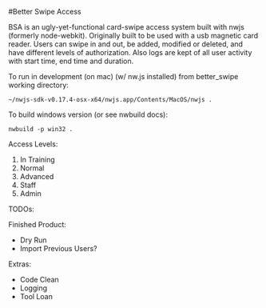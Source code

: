 #Better Swipe Access

BSA is an ugly-yet-functional card-swipe access system built with nwjs (formerly node-webkit). Originally built to be used with a usb magnetic card reader. Users can swipe in and out, be added, modified or deleted, and have different levels of authorization. Also logs are kept of all user activity with start time, end time and duration.

To run in development (on mac) (w/ nw.js installed) from better_swipe working directory:

    ~/nwjs-sdk-v0.17.4-osx-x64/nwjs.app/Contents/MacOS/nwjs .

To build windows version (or see nwbuild docs):

    nwbuild -p win32 .

Access Levels:
 1. In Training
 2. Normal
 3. Advanced
 4. Staff
 5. Admin

TODOs:

Finished Product:
- Dry Run
- Import Previous Users?

Extras:
- Code Clean
- Logging
- Tool Loan
